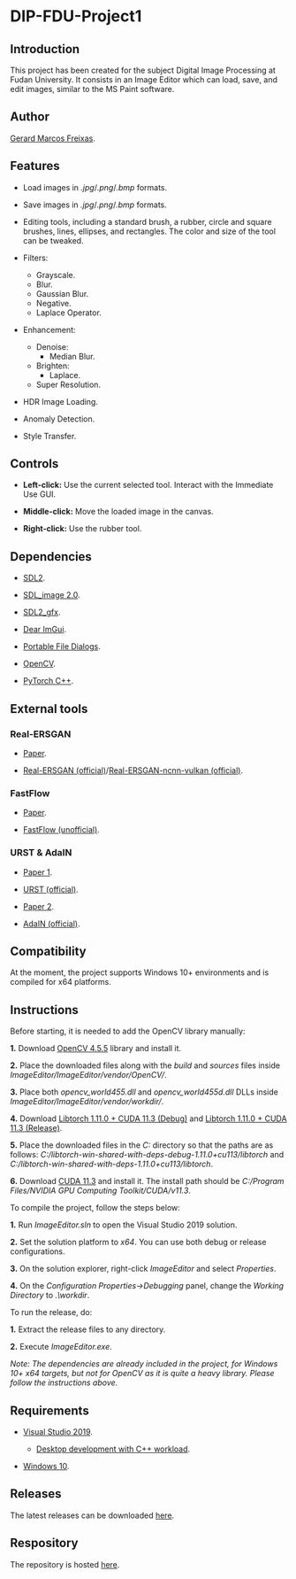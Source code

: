 # DIP-FDU-Project1

## Introduction

This project has been created for the subject Digital Image Processing at Fudan University. It consists in an Image Editor which can load, save, and edit images, similar to the MS Paint software.

## Author

[Gerard Marcos Freixas](https://github.com/nngg11).

## Features

- Load images in *.jpg*/*.png*/*.bmp* formats.

- Save images in *.jpg*/*.png*/*.bmp* formats.

- Editing tools, including a standard brush, a rubber, circle and square brushes, lines, ellipses, and rectangles. The color and size of the tool can be tweaked.

- Filters:
  - Grayscale.
  - Blur.
  - Gaussian Blur.
  - Negative.
  - Laplace Operator.

- Enhancement:
  - Denoise:
    - Median Blur.
  - Brighten:
    - Laplace.
  - Super Resolution.

- HDR Image Loading.

- Anomaly Detection.

- Style Transfer.

## Controls

- **Left-click:** Use the current selected tool. Interact with the Immediate Use GUI.

- **Middle-click:** Move the loaded image in the canvas.

- **Right-click:** Use the rubber tool.

## Dependencies

- [SDL2](https://www.libsdl.org/).

- [SDL_image 2.0](https://www.libsdl.org/projects/SDL_image/).

- [SDL2_gfx](https://www.ferzkopp.net/wordpress/2016/01/02/sdl_gfx-sdl2_gfx/).

- [Dear ImGui](https://github.com/ocornut/imgui).

- [Portable File Dialogs](https://github.com/samhocevar/portable-file-dialogs).

- [OpenCV](https://github.com/opencv/opencv).

- [PyTorch C++](https://pytorch.org/cppdocs/).

## External tools

### Real-ERSGAN

- [Paper](https://arxiv.org/abs/2107.10833).

- [Real-ERSGAN (official)](https://github.com/xinntao/Real-ESRGAN)/[Real-ERSGAN-ncnn-vulkan (official)](https://github.com/xinntao/Real-ESRGAN-ncnn-vulkan).

### FastFlow

- [Paper](https://arxiv.org/abs/2111.07677).

- [FastFlow (unofficial)](https://github.com/gathierry/FastFlow).

### URST & AdaIN

- [Paper 1](https://arxiv.org/abs/2103.11784).

- [URST (official)](https://github.com/czczup/URST).

- [Paper 2](https://arxiv.org/pdf/1703.06868.pdf).

- [AdaIN (official)](https://github.com/xunhuang1995/AdaIN-style).

## Compatibility

At the moment, the project supports Windows 10+ environments and is compiled for x64 platforms.

## Instructions

Before starting, it is needed to add the OpenCV library manually:

**1.** Download [OpenCV 4.5.5](https://github.com/opencv/opencv/releases/tag/4.5.5) library and install it.

**2.** Place the downloaded files along with the *build* and *sources* files inside *ImageEditor/ImageEditor/vendor/OpenCV/*.

**3.** Place both *opencv_world455.dll* and *opencv_world455d.dll* DLLs inside *ImageEditor/ImageEditor/vendor/workdir/*.

**4.** Download [Libtorch 1.11.0 + CUDA 11.3 (Debug)](https://download.pytorch.org/libtorch/cu113/libtorch-win-shared-with-deps-debug-1.11.0%2Bcu113.zip) and [Libtorch 1.11.0 + CUDA 11.3 (Release)](https://download.pytorch.org/libtorch/cu113/libtorch-win-shared-with-deps-1.11.0%2Bcu113.zip).

**5.** Place the downloaded files in the *C:* directory so that the paths are as follows: *C:/libtorch-win-shared-with-deps-debug-1.11.0+cu113/libtorch* and *C:/libtorch-win-shared-with-deps-1.11.0+cu113/libtorch*.

**6.** Download [CUDA 11.3](https://developer.nvidia.com/cuda-11.3.0-download-archive?target_os=Windows&target_arch=x86_64&target_version=10&target_type=exe_local) and install it. The install path should be *C:/Program Files/NVIDIA GPU Computing Toolkit/CUDA/v11.3*.

To compile the project, follow the steps below:

**1.** Run *ImageEditor.sln* to open the Visual Studio 2019 solution.

**2.** Set the solution platform to *x64*. You can use both debug or release configurations.

**3.** On the solution explorer, right-click *ImageEditor* and select *Properties*.

**4.** On the *Configuration Properties->Debugging* panel, change the *Working Directory* to *.\workdir*.

To run the release, do:

**1.** Extract the release files to any directory.

**2.** Execute *ImageEditor.exe*.

*Note: The dependencies are already included in the project, for Windows 10+ x64 targets, but not for OpenCV as it is quite a heavy library. Please follow the instructions above.*

## Requirements

- [Visual Studio 2019](https://visualstudio.microsoft.com/downloads/).

  - [Desktop development with C++ workload](https://docs.microsoft.com/en-us/cpp/build/vscpp-step-0-installation?view=msvc-170).

- [Windows 10](https://www.microsoft.com/en-us/software-download/windows10).

## Releases

The latest releases can be downloaded [here](https://github.com/nngg11/DIP-FDU-Project1/releases).

## Respository

The repository is hosted [here](https://github.com/nngg11/DIP-FDU-Project1).